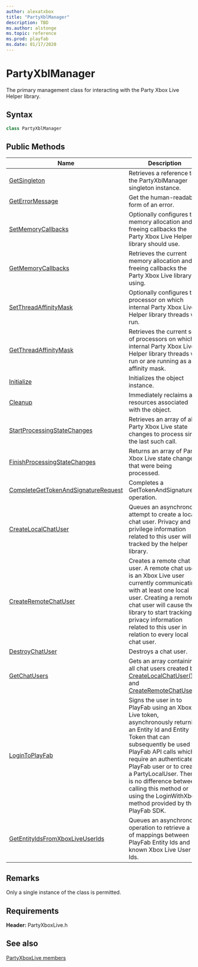 ```yaml
---
author: alexatxbox
title: "PartyXblManager"
description: TBD
ms.author: alstonge
ms.topic: reference
ms.prod: playfab
ms.date: 01/17/2020
---
```


# PartyXblManager  

The primary management class for interacting with the Party Xbox Live Helper library.  

## Syntax  
  
```cpp  
class PartyXblManager  
```  
  
## Public Methods  
  
| Name | Description |  
| --- | --- |  
| [GetSingleton](methods/partyxblmanager_getsingleton.md) | Retrieves a reference to the PartyXblManager singleton instance. |  
| [GetErrorMessage](methods/partyxblmanager_geterrormessage.md) | Get the human-readable form of an error. |  
| [SetMemoryCallbacks](methods/partyxblmanager_setmemorycallbacks.md) | Optionally configures the memory allocation and freeing callbacks the Party Xbox Live Helper library should use. |  
| [GetMemoryCallbacks](methods/partyxblmanager_getmemorycallbacks.md) | Retrieves the current memory allocation and freeing callbacks the Party Xbox Live library is using. |  
| [SetThreadAffinityMask](methods/partyxblmanager_setthreadaffinitymask.md) | Optionally configures the processor on which internal Party Xbox Live Helper library threads will run. |  
| [GetThreadAffinityMask](methods/partyxblmanager_getthreadaffinitymask.md) | Retrieves the current set of processors on which internal Party Xbox Live Helper library threads will run or are running as an affinity mask. |  
| [Initialize](methods/partyxblmanager_initialize.md) | Initializes the object instance. |  
| [Cleanup](methods/partyxblmanager_cleanup.md) | Immediately reclaims all resources associated with the object. |  
| [StartProcessingStateChanges](methods/partyxblmanager_startprocessingstatechanges.md) | Retrieves an array of all Party Xbox Live state changes to process since the last such call. |  
| [FinishProcessingStateChanges](methods/partyxblmanager_finishprocessingstatechanges.md) | Returns an array of Party Xbox Live state changes that were being processed. |  
| [CompleteGetTokenAndSignatureRequest](methods/partyxblmanager_completegettokenandsignaturerequest.md) | Completes a GetTokenAndSignature operation. |  
| [CreateLocalChatUser](methods/partyxblmanager_createlocalchatuser.md) | Queues an asynchronous attempt to create a local chat user. Privacy and privilege information related to this user will be tracked by the helper library. |  
| [CreateRemoteChatUser](methods/partyxblmanager_createremotechatuser.md) | Creates a remote chat user. A remote chat user is an Xbox Live user currently communicating with at least one local user. Creating a remote chat user will cause the library to start tracking privacy information related to this user in relation to every local chat user. |  
| [DestroyChatUser](methods/partyxblmanager_destroychatuser.md) | Destroys a chat user. |  
| [GetChatUsers](methods/partyxblmanager_getchatusers.md) | Gets an array containing all chat users created by [CreateLocalChatUser()](methods/partyxblmanager_createlocalchatuser.md) and [CreateRemoteChatUser()](methods/partyxblmanager_createremotechatuser.md). |  
| [LoginToPlayFab](methods/partyxblmanager_logintoplayfab.md) | Signs the user in to PlayFab using an Xbox Live token, asynchronously returning an Entity Id and Entity Token that can subsequently be used for PlayFab API calls which require an authenticated PlayFab user or to create a PartyLocalUser. There is no difference between calling this method or using the LoginWithXbox method provided by the PlayFab SDK. |  
| [GetEntityIdsFromXboxLiveUserIds](methods/partyxblmanager_getentityidsfromxboxliveuserids.md) | Queues an asynchronous operation to retrieve a list of mappings between PlayFab Entity Ids and known Xbox Live User Ids. |  

  
## Remarks  
  
Only a single instance of the class is permitted.
  
## Requirements  
  
**Header:** PartyXboxLive.h
  
## See also  
[PartyXboxLive members](../../partyxboxlive_members.md)  

  
  
  
